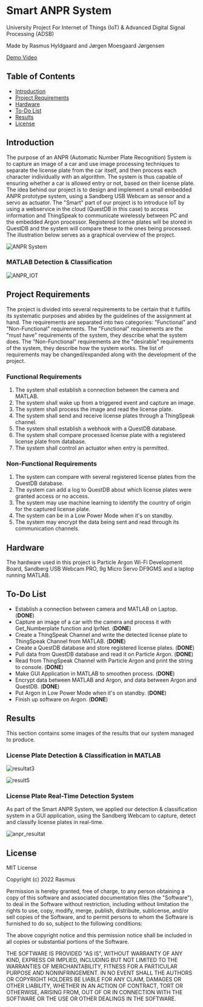 # Smart ANPR System
University Project For Internet of Things (IoT) &amp; Advanced Digital Signal Processing (ADSB)

Made by Rasmus Hyldgaard and Jørgen Moesgaard Jørgensen

[Demo Video](https://www.youtube.com/shorts/0ouIuk9_joQ)

## Table of Contents
* [Introduction](#introduction)
* [Project Requirements](#project-requirements)
* [Hardware](#hardware)
* [To-Do List](#to-do-list)
* [Results](#results)
* [License](#license)
<!-- * [License](#license) -->

## Introduction
The purpose of an ANPR (Automatic Number Plate Recognition) System is to capture an image of a car and use image processing techniques to separate
the license plate from the car itself, and then process each character individually with an algorithm. The system is thus capable of ensuring whether a car is allowed entry or not, based on their license plate. The idea behind our project is to design and implement a small embedded ANPR prototype system, using a Sandberg USB Webcam as sensor and a servo as actuator. The "Smart" part of our project is to introduce IoT by using a webservice in the cloud (QuestDB in this case) to access information and ThingSpeak to communicate wirelessly between PC and the embedded Argon processor. Registered license plates will be stored in QuestDB and the system will compare these to the ones being processed. The illustration below serves as a graphical overview of the project.

![ANPR System](./img/smart_anpr_system.PNG)

### MATLAB Detection & Classification
![ANPR_IOT](./img/iot_anpr_system.png)

## Project Requirements
The project is divided into several requirements to be certain that it fulfills its systematic purposes and abides by the guidelines of the assignment at hand.
The requirements are separated into two categories: "Functional" and "Non-Functional" requirements. The "Functional" requirements are the "must have" requirements of the system, they describe what the system does. The "Non-Functional" requirements are the "desirable" requirements of the system, they describe how the system works. The list of requirements may be changed/expanded along with the development of the project.

### Functional Requirements
1. The system shall establish a connection between the camera and MATLAB.
2. The system shall wake up from a triggered event and capture an image.
3. The system shall process the image and read the license plate.
4. The system shall send and receive license plates through a ThingSpeak channel.
5. The system shall establish a webhook with a QuestDB database.
6. The system shall compare processed license plate with a registered license plate from database.
7. The system shall control an actuator when entry is permitted.

### Non-Functional Requirements
1. The system can compare with several registered license plates from the QuestDB database.
2. The system can add a log to QuestDB about which license plates were granted access or no access. 
3. The system may use machine learning to identify the country of origin for the captured license plate.
4. The system can be in a Low Power Mode when it's on standby.
5. The system may encrypt the data being sent and read through its communication channels.

## Hardware
The hardware used in this project is Particle Argon Wi-Fi Development Board, Sandberg USB Webcam PRO, 9g Micro Servo DF9GMS and a laptop running MATLAB.

## To-Do List
- Establish a connection between camera and MATLAB on Laptop. (**DONE**)
- Capture an image of a car with the camera and process it with Get_Numberplate function and lprNet. (**DONE**)
- Create a ThingSpeak Channel and write the detected license plate to ThingSpeak Channel from MATLAB. (**DONE**)
- Create a QuestDB database and store registered license plates. (**DONE**)
- Pull data from QuestDB database and read it on Particle Argon. (**DONE**)
- Read from ThingSpeak Channel with Particle Argon and print the string to console. (**DONE**)
- Make GUI Application in MATLAB to smoothen process. (**DONE**)
- Encrypt data between MATLAB and Argon, and data between Argon and QuestDB. (**DONE**)
- Put Argon in Low Power Mode when it's on standby. (**DONE**)
- Finish up software on Argon. (**DONE**)

## Results
This section contains some images of the results that our system managed to produce.

### License Plate Detection & Classification in MATLAB
![resultat3](./img/resultat3.PNG)

![result5](./img/resultat5.PNG)

### License Plate Real-Time Detection System
As part of the Smart ANPR System, we applied our detection & classification system in a GUI application, using the Sandberg Webcam to capture, detect and classify license plates in real-time.

![anpr_resultat](./img/anpr_resultat.png)

## License
MIT License

Copyright (c) 2022 Rasmus

Permission is hereby granted, free of charge, to any person obtaining a copy
of this software and associated documentation files (the "Software"), to deal
in the Software without restriction, including without limitation the rights
to use, copy, modify, merge, publish, distribute, sublicense, and/or sell
copies of the Software, and to permit persons to whom the Software is
furnished to do so, subject to the following conditions:

The above copyright notice and this permission notice shall be included in all
copies or substantial portions of the Software.

THE SOFTWARE IS PROVIDED "AS IS", WITHOUT WARRANTY OF ANY KIND, EXPRESS OR
IMPLIED, INCLUDING BUT NOT LIMITED TO THE WARRANTIES OF MERCHANTABILITY,
FITNESS FOR A PARTICULAR PURPOSE AND NONINFRINGEMENT. IN NO EVENT SHALL THE
AUTHORS OR COPYRIGHT HOLDERS BE LIABLE FOR ANY CLAIM, DAMAGES OR OTHER
LIABILITY, WHETHER IN AN ACTION OF CONTRACT, TORT OR OTHERWISE, ARISING FROM,
OUT OF OR IN CONNECTION WITH THE SOFTWARE OR THE USE OR OTHER DEALINGS IN THE
SOFTWARE.


